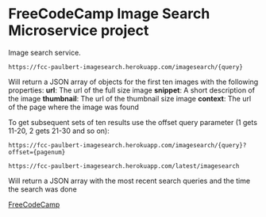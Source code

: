 # FreeCodeCamp Image Search Microservice project

Image search service.

`https://fcc-paulbert-imagesearch.herokuapp.com/imagesearch/{query}`

Will return a JSON array of objects for the first ten images with the following properties:
__url__: The url of the full size image
__snippet__: A short description of the image
__thumbnail__: The url of the thumbnail size image
__context__: The url of the page where the image was found

To get subsequent sets of ten results use the offset query parameter (1 gets 11-20, 2 gets 21-30 and so on):

`https://fcc-paulbert-imagesearch.herokuapp.com/imagesearch/{query}?offset={pagenum}`

`https://fcc-paulbert-imagesearch.herokuapp.com/latest/imagesearch`

Will return a JSON array with the most recent search queries and the time the search was done

[FreeCodeCamp](http://www.freecodecamp.com)